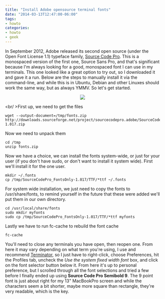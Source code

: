 ```yaml
---
title: "Install Adobe opensource terminal fonts"
date: "2014-03-13T12:47:00-06:00"
tags:
- howto
categories:
- howto
- geek
---
```


In September 2012, Adobe released its second open source (under the Open Font License 1.1) typeface family, <a href="http://blogs.adobe.com/typblography/2012/09/source-code-pro.html">Source Code Pro</a>. This is a monospaced version of the first one, Source Sans Pro, and that's significant because I'm always looking for a good, monospaced font I can use in my terminals. This one looked like a great option to try out, so I downloaded it and gave it a run. Below are the steps to manually install it via the command-line, and while this is in Ubuntu, Debian and other Linuxes should work the same way, but as always YMMV. So let's get started.
<div align="center"><img src="/2014/SourceCodeSplash.png" border="0"></div>
<!--more-->

<br/ >First up, we need to get the files

    wget --output-document=/tmp/fonts.zip http://downloads.sourceforge.net/project/sourcecodepro.adobe/SourceCodePro_FontsOnly-1.017.zip

Now we need to unpack them

    cd /tmp
    unzip fonts.zip

Now we have a choice, we can install the fonts system-wide, or just for your user (if you don't have sudo, or don't want to install it system wide). First we'll install it for the one user.

    mkdir ~/.fonts
    cp /tmp/SourceCodePro_FontsOnly-1.017/TTF/*ttf ~/.fonts

For system wide installation, we just need to copy the fonts to /usr/share/fonts, to remind yourself in the future that these were added we'll put them in our own directory.

    cd /usr/local/share/fonts
    sudo mkdir myfonts
    sudo cp /tmp/SourceCodePro_FontsOnly-1.017/TTF/*ttf myfonts

Lastly we have to run fc-cache to rebuild the font cache

    fc-cache

You'll need to close any terminals you have open, then reopen one. From here it may vary depending on what term you're using, I use and recommend <a href="http://software.jessies.org/terminator/">Terminator</a>, so I just have to right-click, choose Preferences, hit the Profiles tab, uncheck the <i>Use the system fixed width font</i> box, and click on the font selector button below it. From here it's up to personal preference, but I scrolled through all the font selections and tried a few before I finally ended up using <b>Source Code Pro Semibold 9</b>. The 9 point font is just about right for my 13" MacBookPro screen and while the characters seem a bit shorter, maybe more square than rectangle, they're very readable, which is the key.
